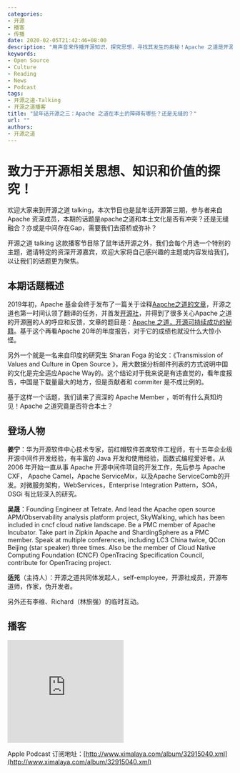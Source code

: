 ```yaml
---
categories:
- 开源
- 播客
- 传播
date: 2020-02-05T21:42:46+08:00
description: "用声音来传播开源知识，探究思想，寻找其发生的奥秘！Apache 之道是开源领域中的灯塔之一，从public good，到个体为单位，再到邮件列表与异步决策、乃至脍炙人口的共同体大于代码.....这些和本土文化是否冲突？或者有什么桥梁需要构建？本期播客深度探讨、灵魂拷问。"
keywords:
- Open Source
- Culture
- Reading
- News
- Podcast
tags:
- 开源之道-Talking
- 开源之道播客
title: "鼠年话开源之三：Apache 之道在本土的障碍有哪些？还是无缝的？"
url: ""
authors:
- 开源之道
---
```


# 致力于开源相关思想、知识和价值的探究！

欢迎大家来到开源之道 talking，本次节目也是鼠年话开源第三期，参与者来自 Apache 资深成员，本期的话题是apache之道和本土文化是否有冲突？还是无缝融合？亦或是中间存在Gap，需要我们去搭桥或弥补？

开源之道 talking 这款播客节目除了鼠年话开源之外，我们会每个月选一个特别的主题，邀请特定的资深开源嘉宾，欢迎大家将自己感兴趣的主题或内容发给我们，以让我们的话题更为聚焦。

## 本期话题概述

2019年初，Apache 基金会终于发布了一篇关于诠释[Aapche之道的文章](https://blogs.apache.org/foundation/entry/the-apache-way-to-sustainable)，开源之道也第一时间认领了翻译的任务，并首发[开源社](http://www.kaiyuanshe.cn)，并得到了很多关心Apache 之道的开源圈的人的呼应和反馈，文章的题目是：[Apache 之道，开源可持续成功的秘籍](http://ocselected.org/posts/foundation_introduce/the_apache_way_to_sustainable_os/)。基于这个再看Apache 20年的年度报告，对于它的成绩也就没什么大惊小怪。

另外一个就是一名来自印度的研究生 Sharan Foga 的论文：《Transmission of Values and Culture in Open Source 》，用大数据分析邮件列表的方式说明中国的文化是完全适应Apache Way的。这个结论对于我来说是有违直觉的，看年度报告，中国是下载量最大的地方，但是贡献者和 commiter 是不成比例的。

基于这样一个话题，我们请来了资深的 Apache Member ，听听有什么真知灼见！Apache 之道究竟是否符合本土？

## 登场人物

**姜宁**：华为开源软件中心技术专家，前红帽软件首席软件工程师，有十五年企业级开源中间件开发经验，有丰富的 Java 开发和使用经验，函数式编程爱好者。从 2006 年开始一直从事 Apache 开源中间件项目的开发工作，先后参与 Apache CXF， Apache Camel，Apache ServiceMix，以及Apache ServiceComb的开发。对微服务架构，WebServices，Enterprise Integration Pattern，SOA， OSGi 有比较深入的研究。

**吴晟**：Founding Engineer at Tetrate. And lead the Apache open source APM/Observability analysis platform project, SkyWalking, which has been included in cncf cloud native landscape. Be a PMC member of Apache Incubator. Take part in Zipkin Apache and ShardingSphere as a PMC member. Speak at multiple conferences, including LC3 China twice, QCon Beijing (star speaker) three times. Also be the member of Cloud Native Computing Foundation (CNCF) OpenTracing Specification Council, contribute for OpenTracing project.

**适兕**（主持人）：开源之道共同体发起人，self-employee，开源社成员，开源布道师，作家，伪开发者。

另外还有李维、Richard（林旅强）的临时互动。

## 播客



<iframe height="230" width="260" src="https://www.ximalaya.com/thirdparty/player/sound/player.html?id=250375070&type=red" frameborder=0 allowfullscreen></iframe>



Apple Podcast 订阅地址：[http://www.ximalaya.com/album/32915040.xml](http://www.ximalaya.com/album/32915040.xml)




